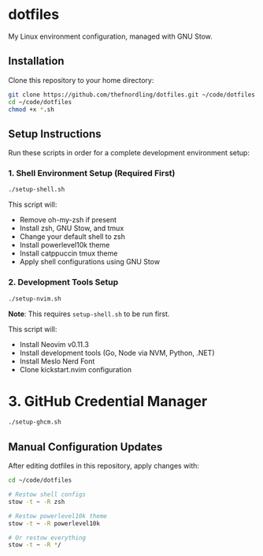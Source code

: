 # dotfiles

My Linux environment configuration, managed with GNU Stow.

## Installation

Clone this repository to your home directory:

```bash
git clone https://github.com/thefnordling/dotfiles.git ~/code/dotfiles
cd ~/code/dotfiles
chmod +x *.sh
```

## Setup Instructions

Run these scripts in order for a complete development environment setup:

### 1. Shell Environment Setup (Required First)

```bash
./setup-shell.sh
```

This script will:

- Remove oh-my-zsh if present
- Install zsh, GNU Stow, and tmux
- Change your default shell to zsh
- Install powerlevel10k theme
- Install catppuccin tmux theme
- Apply shell configurations using GNU Stow

### 2. Development Tools Setup

```bash
./setup-nvim.sh
```

**Note**: This requires `setup-shell.sh` to be run first.

This script will:

- Install Neovim v0.11.3
- Install development tools (Go, Node via NVM, Python, .NET)
- Install Meslo Nerd Font
- Clone kickstart.nvim configuration

# 3. GitHub Credential Manager

```bash
./setup-ghcm.sh
```

## Manual Configuration Updates

After editing dotfiles in this repository, apply changes with:

```bash
cd ~/code/dotfiles

# Restow shell configs
stow -t ~ -R zsh

# Restow powerlevel10k theme
stow -t ~ -R powerlevel10k

# Or restow everything
stow -t ~ -R */
```

